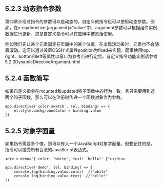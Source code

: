 ## 5.2.3 动态指令参数

第四章介绍过指令的参数可以是动态的，自定义的指令也可以使用动态参数。例如，在v-mydirective:[argument]="value"中，argument参数可以根据组件实例数据进行更新，这是自定义指令可以在应用中被灵活使用。

例如我们先让某个元素固定在页面中的某个位置，在出现滚动条时，元素也不会随着滚动。这可以通过设置CSS样式属性position为fixed来实现，同事使用top、right、botton和left等属性以窗口为参考点进行定位。自定义指令功能实例请参考5.2.3DynamicDirectiveArgument.html


## 5.2.4 函数简写

如果自定义指令在mounted和updated钩子函数中的行为一致，且只需要用到这两个钩子函数，那么可以在注册时传递一个函数对象作为参数。
```
app.directive('color-swatch', (el, binding) => {
    el.style.backgroundColor = binding.value
})
```

## 5.2.5 对象字面量

如果指令需要多个值，则可以传入一个JavaScript对象字面量。但要记住的是，指令可以接受所有合法的JavaScript表达式。
```
<div v-demo="{ color: 'white', text: 'hello!' }"></div>

app.directive('demo', (el, binding) => {
    console.log(binding.value.color)  //"white"
    console.log(binding.value.text)  //"hello!"
})
```

